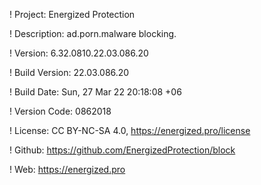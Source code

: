! Project: Energized Protection

! Description: ad.porn.malware blocking.

! Version: 6.32.0810.22.03.086.20

! Build Version: 22.03.086.20

! Build Date: Sun, 27 Mar 22 20:18:08 +06

! Version Code: 0862018

! License: CC BY-NC-SA 4.0, https://energized.pro/license

! Github: https://github.com/EnergizedProtection/block

! Web: https://energized.pro
